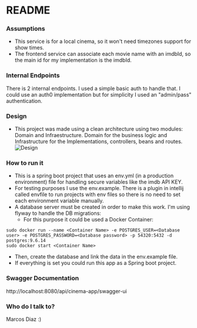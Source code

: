 # README #

### Assumptions ###
- This service is for a local cinema, so it won't need timezones support for show times.
- The frontend service can associate each movie name with an imdbId, so the main id for my implementation is the imdbId.

### Internal Endpoints ###
There is 2 internal endpoints. I used a simple basic auth to handle that. I could use an auth0 implementation but for simplicity I used an "admin/pass" authentication.

### Design ###
* This project was made using a clean architecture using two modules: Domain and Infraestructure. Domain for the business logic and Infrastructure for the Implementations, controllers, beans and routes. 
![Design](../cinema-app/infrastructure/src/main/resources/assets/design.png)

### How to run it ###

* This is a spring boot project that uses an env.yml (in a production environment) file for handling secure variables like the imdb API KEY. 
* For testing purposes I use the env.example. There is a plugin in intellij called envfile to run projects with env files so there is no need to set each environment variable manually.
* A database server must be created in order to make this work. I'm using flyway to handle the DB migrations:
  * For this purpose it could be used a Docker Container:
```docker
sudo docker run --name <Container Name> -e POSTGRES_USER=<Database user> -e POSTGRES_PASSWORD=<Database password> -p 54320:5432 -d postgres:9.6.14
sudo docker start <Container Name>
```
* Then, create the database and link the data in the env.example file. 
* If everything is set you could run this app as a Spring boot project. 


### Swagger Documentation ###
http://localhost:8080/api/cinema-app/swagger-ui
### Who do I talk to? ###
Marcos Diaz :) 